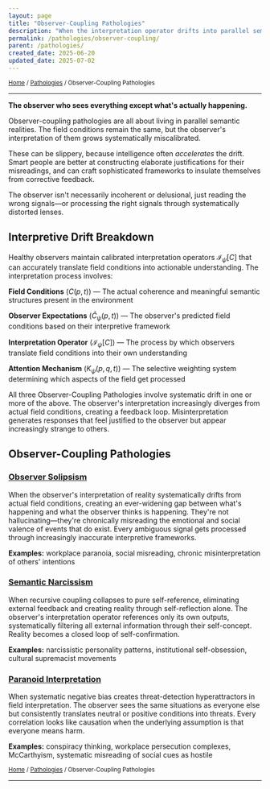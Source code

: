 ```yaml
---
layout: page
title: "Observer-Coupling Pathologies"
description: "When the interpretation operator drifts into parallel semantic realities"
permalink: /pathologies/observer-coupling/
parent: /pathologies/
created_date: 2025-06-20
updated_date: 2025-07-02
---
```


<small>[Home](/) / [Pathologies](/pathologies/) / Observer-Coupling Pathologies</small>

---

**The observer who sees everything except what's actually happening.**

Observer-coupling pathologies are all about living in parallel semantic realities. The field conditions remain the same, but the observer's interpretation of them grows systematically miscalibrated.

These can be slippery, because intelligence often *accelerates* the drift. Smart people are better at constructing elaborate justifications for their misreadings, and can craft sophisticated frameworks to insulate themselves from corrective feedback.

The observer isn't necessarily incoherent or delusional, just reading the wrong signals—or processing the right signals through systematically distorted lenses.

## Interpretive Drift Breakdown

Healthy observers maintain calibrated interpretation operators $\mathcal{I}_{\psi}[C]$ that can accurately translate field conditions into actionable understanding. The interpretation process involves:

**Field Conditions** ($C(p,t)$) — The actual coherence and meaningful semantic structures present in the environment

**Observer Expectations** ($\hat{C}_{\psi}(p,t)$) — The observer's predicted field conditions based on their interpretive framework

**Interpretation Operator** ($\mathcal{I}_{\psi}[C]$) — The process by which observers translate field conditions into their own understanding

**Attention Mechanism** ($K_{\psi}(p,q,t)$) — The selective weighting system determining which aspects of the field get processed

All three Observer-Coupling Pathologies involve systematic drift in one or more of the above. The observer's interpretation increasingly diverges from actual field conditions, creating a feedback loop. Misinterpretation generates responses that feel justified to the observer but appear increasingly strange to others.

## Observer-Coupling Pathologies

### [Observer Solipsism](/pathologies/observer-coupling/observer-solipsism/)

When the observer's interpretation of reality systematically drifts from actual field conditions, creating an ever-widening gap between what's happening and what the observer thinks is happening. They're not hallucinating—they're chronically misreading the emotional and social valence of events that do exist. Every ambiguous signal gets processed through increasingly inaccurate interpretive frameworks.

**Examples:** workplace paranoia, social misreading, chronic misinterpretation of others' intentions

### [Semantic Narcissism](/pathologies/observer-coupling/semantic-narcissism/)

When recursive coupling collapses to pure self-reference, eliminating external feedback and creating reality through self-reflection alone. The observer's interpretation operator references only its own outputs, systematically filtering all external information through their self-concept. Reality becomes a closed loop of self-confirmation.

**Examples:** narcissistic personality patterns, institutional self-obsession, cultural supremacist movements

### [Paranoid Interpretation](/pathologies/observer-coupling/paranoid-interpretation/)

When systematic negative bias creates threat-detection hyperattractors in field interpretation. The observer sees the same situations as everyone else but consistently translates neutral or positive conditions into threats. Every correlation looks like causation when the underlying assumption is that everyone means harm.

**Examples:** conspiracy thinking, workplace persecution complexes, McCarthyism, systematic misreading of social cues as hostile

<small>[Home](/) / [Pathologies](/pathologies/) / Observer-Coupling Pathologies</small>

---